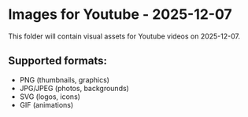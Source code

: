 # Images for Youtube - 2025-12-07

This folder will contain visual assets for Youtube videos on 2025-12-07.

## Supported formats:
- PNG (thumbnails, graphics)
- JPG/JPEG (photos, backgrounds)
- SVG (logos, icons)
- GIF (animations)
